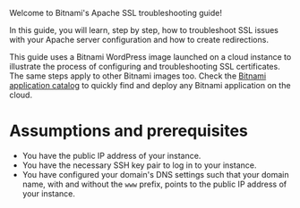 Welcome to Bitnami's Apache SSL troubleshooting guide!

In this guide, you will learn, step by step, how to troubleshoot SSL issues with your Apache server configuration and how to create redirections.

This guide uses a Bitnami WordPress image launched on a cloud instance to illustrate the process of configuring and troubleshooting SSL certificates. The same steps apply to other Bitnami images too. Check the [Bitnami application catalog](https://bitnami.com/stacks) to quickly find and deploy any Bitnami application on the cloud.

# Assumptions and prerequisites

* You have the public IP address of your instance.
* You have the necessary SSH key pair to log in to your instance.
* You have configured your domain's DNS settings such that your domain name, with and without the `www` prefix, points to the public IP address of your instance.
